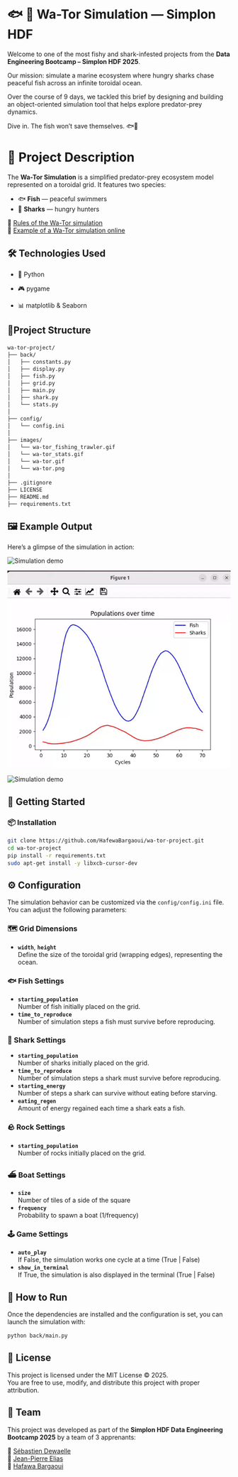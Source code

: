 # 🐟 🦈 Wa-Tor Simulation —  Simplon HDF
  

Welcome to one of the most fishy and shark-infested projects from the **Data Engineering Bootcamp – Simplon HDF 2025**.  

Our mission: simulate a marine ecosystem where hungry sharks chase peaceful fish across an infinite toroidal ocean.

Over the course of 9 days, we tackled this brief by designing and building an object-oriented simulation tool that helps explore predator-prey dynamics.

Dive in. The fish won’t save themselves. 🐟🦈
  
  
# 📌 Project Description  
  
The **Wa-Tor Simulation** is a simplified predator-prey ecosystem model represented on a toroidal grid. It features two species:  
- 🐟 **Fish** — peaceful swimmers  
- 🦈 **Sharks** — hungry hunters  
  
🔗 [Rules of the Wa-Tor simulation](https://en.wikipedia.org/wiki/Wa-Tor#Rules)  
🔗 [Example of a Wa-Tor simulation online](https://wa-tor.saidone.org/)


## 🛠️ Technologies Used  
  
-   🐍 Python
  
-   🎮 pygame  

-   📊 matplotlib & Seaborn

## 📁Project Structure  
  
```
wa-tor-project/
├── back/
│   ├── constants.py
│   ├── display.py
│   ├── fish.py
│   ├── grid.py
│   ├── main.py
│   ├── shark.py
│   └── stats.py
│
├── config/
│   └── config.ini
│
├── images/
│   └── wa-tor_fishing_trawler.gif
│   └── wa-tor_stats.gif
│   └── wa-tor.gif
│   └── wa-tor.png
│
├── .gitignore
├── LICENSE
├── README.md
├── requirements.txt

```
  
  
## 🖼️ Example Output  
  
Here’s a glimpse of the simulation in action:  
  

![Simulation demo](images/wa-tor.gif)

![Simulation demo](images/wa-tor_stats.gif)

![Simulation demo](wa-tor_fishing_trawler.gif)
  
  
## 🚀 Getting Started  
  
### 📦 Installation  
  
```bash  
git clone https://github.com/HafewaBargaoui/wa-tor-project.git
cd wa-tor-project
pip install -r requirements.txt
sudo apt-get install -y libxcb-cursor-dev
```
## ⚙️ Configuration

The simulation behavior can be customized via the `config/config.ini` file. You can adjust the following parameters:

### 🗺️ Grid Dimensions
- **`width`**, **`height`**  
  Define the size of the toroidal grid (wrapping edges), representing the ocean.

### 🐟 Fish Settings
- **`starting_population`**  
  Number of fish initially placed on the grid.
- **`time_to_reproduce`**  
  Number of simulation steps a fish must survive before reproducing.

### 🦈 Shark Settings
- **`starting_population`**  
  Number of sharks initially placed on the grid.
- **`time_to_reproduce`**  
  Number of simulation steps a shark must survive before reproducing.
- **`starting_energy`**  
  Number of steps a shark can survive without eating before starving.
- **`eating_regen`**  
  Amount of energy regained each time a shark eats a fish.

### 🪨 Rock Settings
- **`starting_population`**  
  Number of rocks initially placed on the grid.

### ⛴️ Boat Settings
- **`size`**  
  Number of tiles of a side of the square
- **`frequency`**  
  Probability to spawn a boat (1/frequency)

### 🕹️ Game Settings
- **`auto_play`**  
  If False, the simulation works one cycle at a time (True | False)
- **`show_in_terminal`**  
  If True, the simulation is also displayed in the terminal (True | False)


## 🧪 How to Run

Once the dependencies are installed and the configuration is set, you can launch the simulation with:

```bash
python back/main.py 
```

## 📜 License

This project is licensed under the MIT License ©️ 2025.  
You are free to use, modify, and distribute this project with proper attribution.


## 👥 Team

This project was developed as part of the **Simplon HDF Data Engineering Bootcamp 2025** by a team of 3 apprenants:

🔗 [Sébastien Dewaelle](https://github.com/cebdewaelle)  
🔗 [Jean-Pierre Elias](https://github.com/seiyakazana)  
🔗 [Hafawa Bargaoui](https://github.com/HafewaBargaoui)

